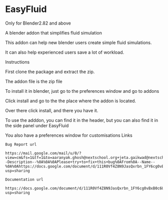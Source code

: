 # EasyFluid

Only for Blender2.82 and above

A blender addon that simplifies fluid simulation

This addon can help new blender users create simple fluid simulations.

It can also help experienced users save a lot of workload.

Instructions

  First clone the package and extract the zip.

  The addon file is the zip file

  To install it in blender, just go to the preferences window and go to addons

  Click install and go to the the place where the addon is located.

  Over there click install, and there you have it.

  To use the adddon, you can find it in the header, 
  but you can also find it in the side panel under EasyFluid

  You also have a preferences window for customisations
Links

	Bug Report url

	https://mail.google.com/mail/u/0/?view=cm&fs=1&tf=1&to=aaranyak.ghosh@nextschool.org+jeta.gaikwad@nextschool.org&su=Bug+Report&body=Dear+EasyFluid+Developers%0AI+want+to+report+a+bug%0AThis+bug+happens+in+the+Preferences/3d+View/Side+panel%0A%0A--Description--%0A%0A%0APlease+try+to+fix+this+bug%0AFrom%0A--Name--%0A%0Ahttps://docs.google.com/document/d/111R0Vf4Z8N9JasQxrbn_1FY6cg0vBxB0c6U_NXYHgOY/edit?usp=sharing
	
	Documentation url
	
	https://docs.google.com/document/d/111R0Vf4Z8N9JasQxrbn_1FY6cg0vBxB0c6U_NXYHgOY/edit?usp=sharing

